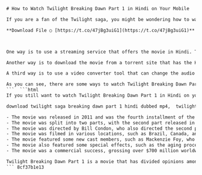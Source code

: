 
 ```html 
# How to Watch Twilight Breaking Dawn Part 1 in Hindi on Your Mobile
 
If you are a fan of the Twilight saga, you might be wondering how to watch Twilight Breaking Dawn Part 1 in Hindi on your mobile device. Well, you are in luck, because there are some ways to do that without spending any money or breaking any laws.
 
**Download File ○ [https://t.co/47jBg3uiG1](https://t.co/47jBg3uiG1)**


 
One way is to use a streaming service that offers the movie in Hindi. There are some platforms that have the rights to stream the movie in different languages, such as Netflix, Amazon Prime Video, or Hotstar. However, you might need to check if the movie is available in your region and if you have a subscription to access it.
 
Another way is to download the movie from a torrent site that has the Hindi dubbed version. This is a risky option, as you might encounter viruses, malware, or legal issues. You also need to have a torrent client and a VPN to download the movie safely and anonymously. You should also be aware of the ethical implications of downloading pirated content.
 
A third way is to use a video converter tool that can change the audio track of the movie from English to Hindi. This is a more complicated option, as you need to have the original movie file and a software that can perform the conversion. You also need to find a reliable source for the Hindi audio track, which might not match the quality or timing of the video.
 
As you can see, there are some ways to watch Twilight Breaking Dawn Part 1 in Hindi on your mobile device, but none of them are perfect or easy. You might want to consider watching the movie in English instead, or wait for an official release of the Hindi version.
 ```  ```html 
If you still want to watch Twilight Breaking Dawn Part 1 in Hindi on your mobile device, you might be interested in some trivia about the movie and its cast. Here are some facts that you might not know:
 
download twilight saga breaking dawn part 1 hindi dubbed mp4,  twilight breaking dawn part 1 full movie in hindi free download for mobile,  watch twilight breaking dawn part 1 online free in hindi mp4,  twilight breaking dawn part 1 hindi audio track download mp4,  twilight breaking dawn part 1 dual audio hindi english mp4 free download,  the twilight saga breaking dawn part 1 2011 hindi dubbed mp4 movie,  twilight breaking dawn part 1 extended edition in hindi download mp4,  twilight breaking dawn part 1 in hindi filmyzilla mp4,  twilight breaking dawn part 1 in hindi worldfree4u mp4,  twilight breaking dawn part 1 in hindi moviesflix mp4,  twilight breaking dawn part 1 in hindi filmywap mp4,  twilight breaking dawn part 1 in hindi pagalmovies mp4,  twilight breaking dawn part 1 in hindi khatrimaza mp4,  twilight breaking dawn part 1 in hindi bolly4u mp4,  twilight breaking dawn part 1 in hindi skymovies mp4,  twilight breaking dawn part 1 in hindi coolmoviez mp4,  twilight breaking dawn part 1 in hindi hdpopcorns mp4,  twilight breaking dawn part 1 in hindi movierulz mp4,  twilight breaking dawn part 1 in hindi tamilrockers mp4,  twilight breaking dawn part 1 in hindi extramovies mp4,  twilight breaking dawn part 1 in hindi yify mp4,  twilight breaking dawn part 1 in hindi archive.org mp4,  twilight breaking dawn part 1 in hindi moviefone mp4,  twilight breaking dawn part 1 in hindi pogolinks.mp4,  twilight breaking dawn part 1 in hindi bluray mp4 download,  twilight breaking dawn part 1 in hindi x265 hevc mp4 download,  twilight breaking dawn part 1 in hindi subtitles download mp4,  twilight breaking dawn part 1 in hindi torrent download mp4,  twilight breaking dawn part 1 in hindi google drive download mp4,  twilight breaking dawn part 1 in hindi directv download mp4,  how to download twilight breaking dawn part 1 in hindi mp4 for free,  where to watch twilight breaking dawn part 1 in hindi mp4 online free,  best site to download twilight breaking dawn part 1 in hindi mp4 for mobile,  latest link to download twilight breaking dawn part 1 in hindi mp4 for mobile,  fast and easy way to download twilight breaking dawn part 1 in hindi mp4 for mobile,  watch twilight saga breaking dawn part 1 full movie online free hd quality with english subtitles and dual audio option (hindi + english) on your mobile device using MP4 format ,  download twilight saga:breaking dawn -part one (2011) movie dual audio (hindi-eng) with high speed google drive links or torrent magnet links for your mobile phone or tablet MP4 format ,  stream twilight saga:breaking down -part one (2011) movie online free without registration or sign up on any device (mobile, laptop, desktop) with high quality video and audio MP4 format ,  get twilight saga:breaking down -part one (2011) movie free download link for your android or ios mobile phone with dual audio (hindi + english) and subtitles MP4 format ,  enjoy twilight saga:breaking down -part one (2011) movie online streaming or offline watching on your smartphone with best picture and sound quality MP4 format
 
- The movie was released in 2011 and was the fourth installment of the Twilight saga, based on the novel by Stephenie Meyer.
- The movie was split into two parts, with the second part released in 2012. The movie follows the events after Bella Swan (Kristen Stewart) marries Edward Cullen (Robert Pattinson), a vampire, and becomes pregnant with his child.
- The movie was directed by Bill Condon, who also directed the second part and the musical film Dreamgirls.
- The movie was filmed in various locations, such as Brazil, Canada, and Louisiana. Some scenes were also shot in Baton Rouge, where a replica of the Cullen house was built.
- The movie featured some new cast members, such as Mackenzie Foy, who played Renesmee Cullen, the daughter of Bella and Edward. She was chosen out of thousands of candidates for the role.
- The movie also featured some special effects, such as the aging process of Renesmee, the imprinting of Jacob Black (Taylor Lautner), a werewolf, on her, and the violent birth scene of Bella.
- The movie was a commercial success, grossing over $700 million worldwide. It also received mixed reviews from critics and fans, with some praising the performances and visuals, and others criticizing the plot and dialogue.

Twilight Breaking Dawn Part 1 is a movie that has divided opinions among viewers. Whether you love it or hate it, you might want to watch it in Hindi on your mobile device if you are a fan of the saga. However, you should be careful about the methods you use to do so, as they might have some drawbacks or risks.
 ``` 8cf37b1e13
 
